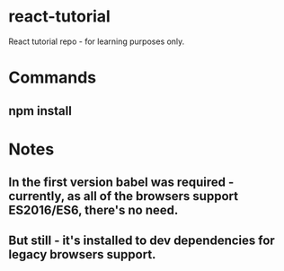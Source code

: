 # react-tutorial
React tutorial repo - for learning purposes only.

# Commands
## npm install

# Notes
## In the first version babel was required - currently, as all of the browsers support ES2016/ES6, there's no need.
## But still - it's installed to dev dependencies for legacy browsers support.